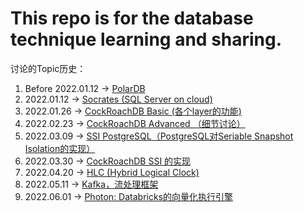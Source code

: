 # This repo is for the database technique learning and sharing.

讨论的Topic历史：
1. Before 2022.01.12 -> [PolarDB](https://github.com/ictmalili/data-ranger/tree/master/polardb)
2. 2022.01.12 -> [Socrates (SQL Server on cloud)](https://github.com/ictmalili/data-ranger/tree/master/socrates)
3. 2022.01.26 -> [CockRoachDB Basic (各个layer的功能)](https://github.com/ictmalili/data-ranger/blob/master/cockroach/CockRoachDB%20Architecture.md#1%E6%9C%8826%E6%97%A5%E8%AE%A8%E8%AE%BA%E6%80%BB%E7%BB%93)
4. 2022.02.23 -> [CockRoachDB Advanced （细节讨论）](https://github.com/ictmalili/data-ranger/blob/master/cockroach/CockRoachDB%20Architecture.md#2%E6%9C%8823%E6%97%A5%E8%AE%A8%E8%AE%BA%E6%80%BB%E7%BB%93)
5. 2022.03.09 -> [SSI PostgreSQL（PostgreSQL对Seriable Snapshot Isolation的实现）](https://github.com/ictmalili/data-ranger/blob/master/cockroach/PostgreSQL%20%E7%9A%84%20SSI(Seriable%20Snapshot%20Isolation).md) 
6. 2022.03.30 -> [CockRoachDB SSI 的实现](https://github.com/ictmalili/data-ranger/blob/master/cockroach/PostgreSQL%20%E7%9A%84%20SSI(Seriable%20Snapshot%20Isolation).md#2022%E5%B9%B43%E6%9C%8830%E6%97%A5cockroachdb%E7%9A%84ssi-%E8%B5%84%E6%96%99)
7. 2022.04.20 -> [HLC (Hybrid Logical Clock)](https://github.com/ictmalili/data-ranger/blob/master/cockroach/PostgreSQL%20%E7%9A%84%20SSI(Seriable%20Snapshot%20Isolation).md#2022%E5%B9%B44%E6%9C%8820%E6%97%A5hlc)
8. 2022.05.11 -> [Kafka，流处理框架](https://github.com/ictmalili/data-ranger/blob/master/kafka/0%20kafka%20architecture.md)
9. 2022.06.01 -> [Photon: Databricks的向量化执行引擎](https://github.com/ictmalili/data-ranger/blob/master/photon/photon%20architecture.md) 
